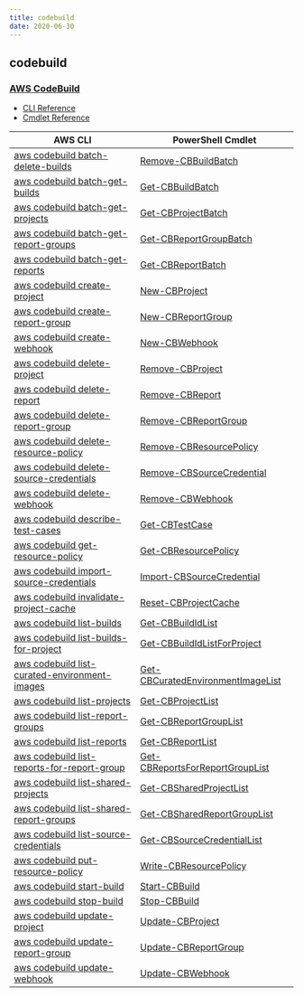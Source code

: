 ```yaml
---
title: codebuild
date: 2020-06-30
---
```


## codebuild

### [AWS CodeBuild](https://aws.amazon.com/codebuild/)

* [CLI Reference](https://docs.aws.amazon.com/cli/latest/reference/codebuild/index.html)
* [Cmdlet Reference](https://docs.aws.amazon.com/powershell/latest/reference/items/AWS_CodeBuild_cmdlets.html)

|AWS CLI|PowerShell Cmdlet|
|----|----|
|[aws codebuild batch-delete-builds](https://docs.aws.amazon.com/cli/latest/reference/codebuild/batch-delete-builds.html)|[Remove-CBBuildBatch](https://docs.aws.amazon.com/powershell/latest/reference/items/Remove-CBBuildBatch.html)|
|[aws codebuild batch-get-builds](https://docs.aws.amazon.com/cli/latest/reference/codebuild/batch-get-builds.html)|[Get-CBBuildBatch](https://docs.aws.amazon.com/powershell/latest/reference/items/Get-CBBuildBatch.html)|
|[aws codebuild batch-get-projects](https://docs.aws.amazon.com/cli/latest/reference/codebuild/batch-get-projects.html)|[Get-CBProjectBatch](https://docs.aws.amazon.com/powershell/latest/reference/items/Get-CBProjectBatch.html)|
|[aws codebuild batch-get-report-groups](https://docs.aws.amazon.com/cli/latest/reference/codebuild/batch-get-report-groups.html)|[Get-CBReportGroupBatch](https://docs.aws.amazon.com/powershell/latest/reference/items/Get-CBReportGroupBatch.html)|
|[aws codebuild batch-get-reports](https://docs.aws.amazon.com/cli/latest/reference/codebuild/batch-get-reports.html)|[Get-CBReportBatch](https://docs.aws.amazon.com/powershell/latest/reference/items/Get-CBReportBatch.html)|
|[aws codebuild create-project](https://docs.aws.amazon.com/cli/latest/reference/codebuild/create-project.html)|[New-CBProject](https://docs.aws.amazon.com/powershell/latest/reference/items/New-CBProject.html)|
|[aws codebuild create-report-group](https://docs.aws.amazon.com/cli/latest/reference/codebuild/create-report-group.html)|[New-CBReportGroup](https://docs.aws.amazon.com/powershell/latest/reference/items/New-CBReportGroup.html)|
|[aws codebuild create-webhook](https://docs.aws.amazon.com/cli/latest/reference/codebuild/create-webhook.html)|[New-CBWebhook](https://docs.aws.amazon.com/powershell/latest/reference/items/New-CBWebhook.html)|
|[aws codebuild delete-project](https://docs.aws.amazon.com/cli/latest/reference/codebuild/delete-project.html)|[Remove-CBProject](https://docs.aws.amazon.com/powershell/latest/reference/items/Remove-CBProject.html)|
|[aws codebuild delete-report](https://docs.aws.amazon.com/cli/latest/reference/codebuild/delete-report.html)|[Remove-CBReport](https://docs.aws.amazon.com/powershell/latest/reference/items/Remove-CBReport.html)|
|[aws codebuild delete-report-group](https://docs.aws.amazon.com/cli/latest/reference/codebuild/delete-report-group.html)|[Remove-CBReportGroup](https://docs.aws.amazon.com/powershell/latest/reference/items/Remove-CBReportGroup.html)|
|[aws codebuild delete-resource-policy](https://docs.aws.amazon.com/cli/latest/reference/codebuild/delete-resource-policy.html)|[Remove-CBResourcePolicy](https://docs.aws.amazon.com/powershell/latest/reference/items/Remove-CBResourcePolicy.html)|
|[aws codebuild delete-source-credentials](https://docs.aws.amazon.com/cli/latest/reference/codebuild/delete-source-credentials.html)|[Remove-CBSourceCredential](https://docs.aws.amazon.com/powershell/latest/reference/items/Remove-CBSourceCredential.html)|
|[aws codebuild delete-webhook](https://docs.aws.amazon.com/cli/latest/reference/codebuild/delete-webhook.html)|[Remove-CBWebhook](https://docs.aws.amazon.com/powershell/latest/reference/items/Remove-CBWebhook.html)|
|[aws codebuild describe-test-cases](https://docs.aws.amazon.com/cli/latest/reference/codebuild/describe-test-cases.html)|[Get-CBTestCase](https://docs.aws.amazon.com/powershell/latest/reference/items/Get-CBTestCase.html)|
|[aws codebuild get-resource-policy](https://docs.aws.amazon.com/cli/latest/reference/codebuild/get-resource-policy.html)|[Get-CBResourcePolicy](https://docs.aws.amazon.com/powershell/latest/reference/items/Get-CBResourcePolicy.html)|
|[aws codebuild import-source-credentials](https://docs.aws.amazon.com/cli/latest/reference/codebuild/import-source-credentials.html)|[Import-CBSourceCredential](https://docs.aws.amazon.com/powershell/latest/reference/items/Import-CBSourceCredential.html)|
|[aws codebuild invalidate-project-cache](https://docs.aws.amazon.com/cli/latest/reference/codebuild/invalidate-project-cache.html)|[Reset-CBProjectCache](https://docs.aws.amazon.com/powershell/latest/reference/items/Reset-CBProjectCache.html)|
|[aws codebuild list-builds](https://docs.aws.amazon.com/cli/latest/reference/codebuild/list-builds.html)|[Get-CBBuildIdList](https://docs.aws.amazon.com/powershell/latest/reference/items/Get-CBBuildIdList.html)|
|[aws codebuild list-builds-for-project](https://docs.aws.amazon.com/cli/latest/reference/codebuild/list-builds-for-project.html)|[Get-CBBuildIdListForProject](https://docs.aws.amazon.com/powershell/latest/reference/items/Get-CBBuildIdListForProject.html)|
|[aws codebuild list-curated-environment-images](https://docs.aws.amazon.com/cli/latest/reference/codebuild/list-curated-environment-images.html)|[Get-CBCuratedEnvironmentImageList](https://docs.aws.amazon.com/powershell/latest/reference/items/Get-CBCuratedEnvironmentImageList.html)|
|[aws codebuild list-projects](https://docs.aws.amazon.com/cli/latest/reference/codebuild/list-projects.html)|[Get-CBProjectList](https://docs.aws.amazon.com/powershell/latest/reference/items/Get-CBProjectList.html)|
|[aws codebuild list-report-groups](https://docs.aws.amazon.com/cli/latest/reference/codebuild/list-report-groups.html)|[Get-CBReportGroupList](https://docs.aws.amazon.com/powershell/latest/reference/items/Get-CBReportGroupList.html)|
|[aws codebuild list-reports](https://docs.aws.amazon.com/cli/latest/reference/codebuild/list-reports.html)|[Get-CBReportList](https://docs.aws.amazon.com/powershell/latest/reference/items/Get-CBReportList.html)|
|[aws codebuild list-reports-for-report-group](https://docs.aws.amazon.com/cli/latest/reference/codebuild/list-reports-for-report-group.html)|[Get-CBReportsForReportGroupList](https://docs.aws.amazon.com/powershell/latest/reference/items/Get-CBReportsForReportGroupList.html)|
|[aws codebuild list-shared-projects](https://docs.aws.amazon.com/cli/latest/reference/codebuild/list-shared-projects.html)|[Get-CBSharedProjectList](https://docs.aws.amazon.com/powershell/latest/reference/items/Get-CBSharedProjectList.html)|
|[aws codebuild list-shared-report-groups](https://docs.aws.amazon.com/cli/latest/reference/codebuild/list-shared-report-groups.html)|[Get-CBSharedReportGroupList](https://docs.aws.amazon.com/powershell/latest/reference/items/Get-CBSharedReportGroupList.html)|
|[aws codebuild list-source-credentials](https://docs.aws.amazon.com/cli/latest/reference/codebuild/list-source-credentials.html)|[Get-CBSourceCredentialList](https://docs.aws.amazon.com/powershell/latest/reference/items/Get-CBSourceCredentialList.html)|
|[aws codebuild put-resource-policy](https://docs.aws.amazon.com/cli/latest/reference/codebuild/put-resource-policy.html)|[Write-CBResourcePolicy](https://docs.aws.amazon.com/powershell/latest/reference/items/Write-CBResourcePolicy.html)|
|[aws codebuild start-build](https://docs.aws.amazon.com/cli/latest/reference/codebuild/start-build.html)|[Start-CBBuild](https://docs.aws.amazon.com/powershell/latest/reference/items/Start-CBBuild.html)|
|[aws codebuild stop-build](https://docs.aws.amazon.com/cli/latest/reference/codebuild/stop-build.html)|[Stop-CBBuild](https://docs.aws.amazon.com/powershell/latest/reference/items/Stop-CBBuild.html)|
|[aws codebuild update-project](https://docs.aws.amazon.com/cli/latest/reference/codebuild/update-project.html)|[Update-CBProject](https://docs.aws.amazon.com/powershell/latest/reference/items/Update-CBProject.html)|
|[aws codebuild update-report-group](https://docs.aws.amazon.com/cli/latest/reference/codebuild/update-report-group.html)|[Update-CBReportGroup](https://docs.aws.amazon.com/powershell/latest/reference/items/Update-CBReportGroup.html)|
|[aws codebuild update-webhook](https://docs.aws.amazon.com/cli/latest/reference/codebuild/update-webhook.html)|[Update-CBWebhook](https://docs.aws.amazon.com/powershell/latest/reference/items/Update-CBWebhook.html)|

